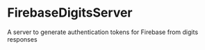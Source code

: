 # FirebaseDigitsServer
A server to generate authentication tokens for Firebase from digits responses
